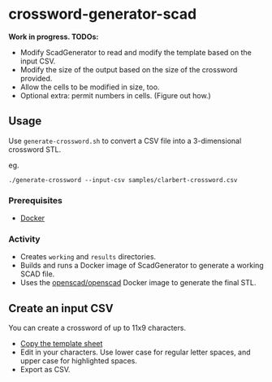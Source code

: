 # crossword-generator-scad

**Work in progress. TODOs:**

* Modify ScadGenerator to read and modify the template based on the input CSV.
* Modify the size of the output based on the size of the crossword provided.
* Allow the cells to be modified in size, too.
* Optional extra: permit numbers in cells. (Figure out how.)

## Usage

Use `generate-crossword.sh` to convert a CSV file into a 3-dimensional crossword STL.

eg.

```shell
./generate-crossword --input-csv samples/clarbert-crossword.csv
```

### Prerequisites

* [Docker](https://www.docker.com/products/docker-desktop/)

### Activity

* Creates `working` and `results` directories.
* Builds and runs a Docker image of ScadGenerator to generate a working SCAD file.
* Uses the [openscad/openscad](https://hub.docker.com/r/openscad/openscad) Docker image to generate the final STL.

## Create an input CSV

You can create a crossword of up to 11x9 characters.

* [Copy the template sheet](https://docs.google.com/spreadsheets/d/1V18dAKi18F9mF3wuK5d-L5pdg0llTGk-J9Tq7vYNg_I/copy)
* Edit in your characters. Use lower case for regular letter spaces, and upper case for highlighted spaces.
* Export as CSV.
